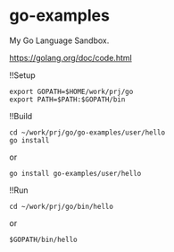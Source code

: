go-examples
===========

My Go Language Sandbox.


https://golang.org/doc/code.html


!!Setup

```{sh}
export GOPATH=$HOME/work/prj/go
export PATH=$PATH:$GOPATH/bin
```

!!Build

```{sh}
cd ~/work/prj/go/go-examples/user/hello
go install
```

or


```{sh}
go install go-examples/user/hello
```

!!Run

```{sh}
cd ~/work/prj/go/bin/hello
```
or

```{sh}
$GOPATH/bin/hello
```




